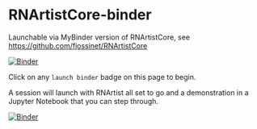 # RNArtistCore-binder
Launchable via MyBinder version of RNArtistCore,  see https://github.com/fjossinet/RNArtistCore

[![Binder](https://mybinder.org/badge_logo.svg)](https://mybinder.org/v2/gh/fomightez/RNArtistCore-binder/HEAD?filepath=RNArtist%20demo.)

Click on any `launch binder` badge on this page to begin.

A session will launch with RNArtist all set to go and a demonstration in a Jupyter Notebook that you can step through.

[![Binder](https://mybinder.org/badge_logo.svg)](https://mybinder.org/v2/gh/fomightez/RNArtistCore-binder/HEAD?filepath=RNArtist%20demo.)